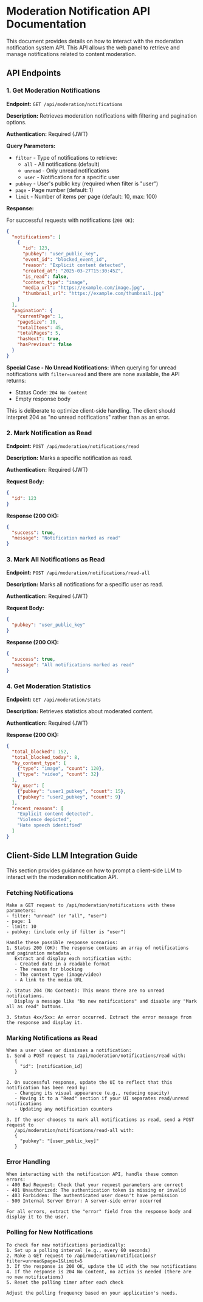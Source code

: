 # Moderation Notification API Documentation

This document provides details on how to interact with the moderation notification system API. This API allows the web panel to retrieve and manage notifications related to content moderation.

## API Endpoints

### 1. Get Moderation Notifications

**Endpoint:** `GET /api/moderation/notifications`

**Description:** Retrieves moderation notifications with filtering and pagination options.

**Authentication:** Required (JWT)

**Query Parameters:**
- `filter` - Type of notifications to retrieve:
  - `all` - All notifications (default)
  - `unread` - Only unread notifications
  - `user` - Notifications for a specific user
- `pubkey` - User's public key (required when filter is "user")
- `page` - Page number (default: 1)
- `limit` - Number of items per page (default: 10, max: 100)

**Response:**

For successful requests with notifications (`200 OK`):
```json
{
  "notifications": [
    {
      "id": 123,
      "pubkey": "user_public_key",
      "event_id": "blocked_event_id",
      "reason": "Explicit content detected",
      "created_at": "2025-03-27T15:30:45Z",
      "is_read": false,
      "content_type": "image",
      "media_url": "https://example.com/image.jpg",
      "thumbnail_url": "https://example.com/thumbnail.jpg"
    }
  ],
  "pagination": {
    "currentPage": 1,
    "pageSize": 10,
    "totalItems": 45,
    "totalPages": 5,
    "hasNext": true,
    "hasPrevious": false
  }
}
```

**Special Case - No Unread Notifications:**
When querying for unread notifications with `filter=unread` and there are none available, the API returns:
- Status Code: `204 No Content`
- Empty response body

This is deliberate to optimize client-side handling. The client should interpret 204 as "no unread notifications" 
rather than as an error.

### 2. Mark Notification as Read

**Endpoint:** `POST /api/moderation/notifications/read`

**Description:** Marks a specific notification as read.

**Authentication:** Required (JWT)

**Request Body:**
```json
{
  "id": 123
}
```

**Response (200 OK):**
```json
{
  "success": true,
  "message": "Notification marked as read"
}
```

### 3. Mark All Notifications as Read

**Endpoint:** `POST /api/moderation/notifications/read-all`

**Description:** Marks all notifications for a specific user as read.

**Authentication:** Required (JWT)

**Request Body:**
```json
{
  "pubkey": "user_public_key"
}
```

**Response (200 OK):**
```json
{
  "success": true,
  "message": "All notifications marked as read"
}
```

### 4. Get Moderation Statistics

**Endpoint:** `GET /api/moderation/stats`

**Description:** Retrieves statistics about moderated content.

**Authentication:** Required (JWT)

**Response (200 OK):**
```json
{
  "total_blocked": 152,
  "total_blocked_today": 8,
  "by_content_type": [
    {"type": "image", "count": 120},
    {"type": "video", "count": 32}
  ],
  "by_user": [
    {"pubkey": "user1_pubkey", "count": 15},
    {"pubkey": "user2_pubkey", "count": 9}
  ],
  "recent_reasons": [
    "Explicit content detected",
    "Violence depicted",
    "Hate speech identified"
  ]
}
```

## Client-Side LLM Integration Guide

This section provides guidance on how to prompt a client-side LLM to interact with the moderation notification API.

### Fetching Notifications

```
Make a GET request to /api/moderation/notifications with these parameters:
- filter: "unread" (or "all", "user")
- page: 1
- limit: 10
- pubkey: (include only if filter is "user")

Handle these possible response scenarios:
1. Status 200 (OK): The response contains an array of notifications and pagination metadata.
   Extract and display each notification with:
   - Created date in a readable format
   - The reason for blocking
   - The content type (image/video)
   - A link to the media URL
   
2. Status 204 (No Content): This means there are no unread notifications.
   Display a message like "No new notifications" and disable any "Mark all as read" buttons.
   
3. Status 4xx/5xx: An error occurred. Extract the error message from the response and display it.
```

### Marking Notifications as Read

```
When a user views or dismisses a notification:
1. Send a POST request to /api/moderation/notifications/read with:
   {
     "id": [notification_id]
   }
   
2. On successful response, update the UI to reflect that this notification has been read by:
   - Changing its visual appearance (e.g., reducing opacity)
   - Moving it to a "Read" section if your UI separates read/unread notifications
   - Updating any notification counters
   
3. If the user chooses to mark all notifications as read, send a POST request to 
   /api/moderation/notifications/read-all with:
   {
     "pubkey": "[user_public_key]"
   }
```

### Error Handling

```
When interacting with the notification API, handle these common errors:
- 400 Bad Request: Check that your request parameters are correct
- 401 Unauthorized: The authentication token is missing or invalid
- 403 Forbidden: The authenticated user doesn't have permission
- 500 Internal Server Error: A server-side error occurred

For all errors, extract the "error" field from the response body and display it to the user.
```

### Polling for New Notifications

```
To check for new notifications periodically:
1. Set up a polling interval (e.g., every 60 seconds)
2. Make a GET request to /api/moderation/notifications?filter=unread&page=1&limit=5
3. If the response is 200 OK, update the UI with the new notifications
4. If the response is 204 No Content, no action is needed (there are no new notifications)
5. Reset the polling timer after each check

Adjust the polling frequency based on your application's needs.
